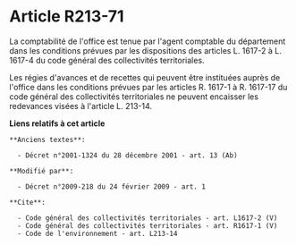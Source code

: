 # Article R213-71

La comptabilité de l'office est tenue par l'agent comptable du département dans les conditions prévues par les dispositions
des articles L. 1617-2 à L. 1617-4 du code général des collectivités territoriales.

Les régies d'avances et de recettes qui peuvent être instituées auprès de l'office dans les conditions prévues par les
articles R. 1617-1 à R. 1617-17 du code général des collectivités territoriales ne peuvent encaisser les redevances visées à
l'article L. 213-14.

**Liens relatifs à cet article**

	**Anciens textes**:

	  - Décret n°2001-1324 du 28 décembre 2001 - art. 13 (Ab)

	**Modifié par**:

	  - Décret n°2009-218 du 24 février 2009 - art. 1

	**Cite**:

	  - Code général des collectivités territoriales - art. L1617-2 (V)
	  - Code général des collectivités territoriales - art. R1617-1 (V)
	  - Code de l'environnement - art. L213-14

